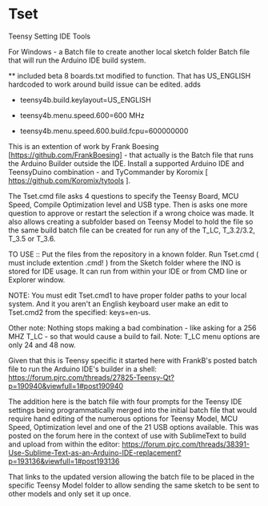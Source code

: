 # Tset
Teensy Setting IDE Tools

For Windows - a Batch file to create another local sketch folder Batch file that will run the Arduino IDE build system.

** included beta 8 boards.txt modified to function. That has US_ENGLISH hardcoded to work around build issue can be edited.
adds
* teensy4b.build.keylayout=US_ENGLISH

* teensy4b.menu.speed.600=600 MHz
* teensy4b.menu.speed.600.build.fcpu=600000000

This is an extention of work by Frank Boesing [https://github.com/FrankBoesing]  - that actually is the Batch file that runs the Arduino Builder outside the IDE. Install a supported Arduino IDE and TeensyDuino combination - and TyCommander by Koromix [ https://github.com/Koromix/tytools ].

The Tset.cmd file asks 4 questions to specify the Teensy Board, MCU Speed, Compile Optimization level and USB type. Then is asks one more question to approve or restart the selection if a wrong choice was made.  It also allows creating a subfolder based on Teensy Model to hold the file so the same build batch file can be created for run any of the T_LC, T_3.2/3.2, T_3.5 or T_3.6.

TO USE :: Put the files from the repository in a known folder.
Run Tset.cmd ( must include extention .cmd! ) from the Sketch folder where the INO is stored for IDE usage.  It can run from within your IDE or from CMD line or Explorer window.

NOTE: You must edit Tset.cmd1 to have proper folder paths to your local system. And it you aren't an English keyboard user make an edit to Tset.cmd2 from the specified: keys=en-us.

Other note: Nothing stops making a bad combination - like asking for a 256 MHZ T_LC - so that would cause a build to fail. Note: T_LC menu options are only 24 and 48 now.

Given that this is Teensy specific it started here with FrankB's posted batch file to run the Arduino IDE's builder in a shell: https://forum.pjrc.com/threads/27825-Teensy-Qt?p=190940&viewfull=1#post190940

The addition here is the batch file with four prompts for the Teensy IDE settings being programmatically merged into the initial batch file that would require hand editing of the numerous options for Teensy Model, MCU Speed, Optimization level and one of the 21 USB options available.  This was posted on the forum here in the context of use with SublimeText to build and upload from within the editor: https://forum.pjrc.com/threads/38391-Use-Sublime-Text-as-an-Arduino-IDE-replacement?p=193136&viewfull=1#post193136

That links to the updated version allowing the batch file to be placed in the specific Teensy Model folder to allow sending the same sketch to be sent to other models and only set it up once.
